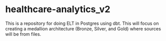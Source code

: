# healthcare-analytics\_v2

This is a repository for doing ELT in Postgres using dbt. This will focus on creating a medallion architecture (Bronze, Silver, and Gold) where sources will be from files.





